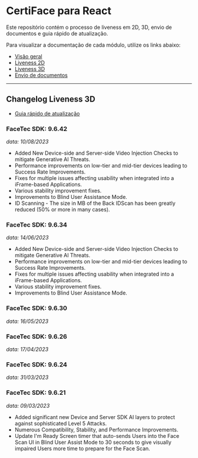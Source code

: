 # CertiFace para React

Este repositório contém o processo de liveness em 2D, 3D, envio de documentos e guia rápido de atualização.

Para visualizar a documentação de cada módulo, utilize os links abaixo:

- [Visão geral](https://github.com/oititec/liveness-react-example/blob/main/src/home/README.md)
- [Liveness 2D](https://github.com/oititec/liveness-react-example/blob/main/src/liveness-2d/README.md)
- [Liveness 3D](https://github.com/oititec/liveness-react-example/blob/main/src/liveness-3d/README.md)
- [Envio de documentos](https://github.com/oititec/liveness-react-example/blob/main/src/send-documents/README.md)

---

## Changelog Liveness 3D

- [Guia rápido de atualização](https://github.com/oititec/liveness-react-example/blob/main/update-guide/README.md)

### FaceTec SDK: 9.6.42

_data: 10/08/2023_

- Added New Device-side and Server-side Video Injection Checks to mitigate Generative AI Threats.
- Performance improvements on low-tier and mid-tier devices leading to Success Rate Improvements.
- Fixes for multiple issues affecting usability when integrated into a iFrame-based Applications.
- Various stability improvement fixes.
- Improvements to Blind User Assistance Mode.
- ID Scanning - The size in MB of the Back IDScan has been greatly reduced (50% or more in many cases).

### FaceTec SDK: 9.6.34

_data: 14/06/2023_

- Added New Device-side and Server-side Video Injection Checks to mitigate Generative AI Threats.
- Performance improvements on low-tier and mid-tier devices leading to Success Rate Improvements.
- Fixes for multiple issues affecting usability when integrated into a iFrame-based Applications.
- Various stability improvement fixes.
- Improvements to Blind User Assistance Mode.

### FaceTec SDK: 9.6.30

_data: 16/05/2023_

### FaceTec SDK: 9.6.26

_data: 17/04/2023_

### FaceTec SDK: 9.6.24

_data: 31/03/2023_

### FaceTec SDK: 9.6.21

_data: 09/03/2023_

- Added significant new Device and Server SDK AI layers to protect against sophisticated Level 5 Attacks.
- Numerous Compatibility, Stability, and Performance Improvements.
- Update I'm Ready Screen timer that auto-sends Users into the Face Scan UI in Blind User Assist Mode to 30 seconds to give visually impaired Users more time to prepare for the Face Scan.
